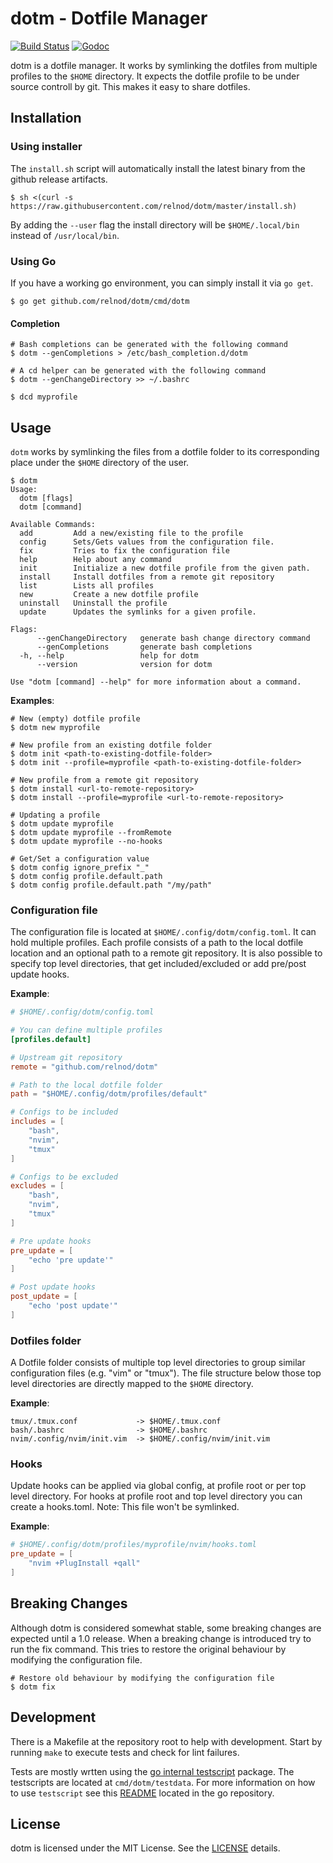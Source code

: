# dotm - Dotfile Manager

[![Build Status](https://travis-ci.org/relnod/dotm.svg?branch=master)](https://travis-ci.org/relnod/dotm)
[![Godoc](https://godoc.org/github.com/relnod/dotm?status.svg)](https://godoc.org/github.com/relnod/dotm)

dotm is a dotfile manager. It works by symlinking the dotfiles from multiple
profiles to the `$HOME` directory. It expects the dotfile profile to be under
source controll by git. This makes it easy to share dotfiles.

## Installation

### Using installer

The `install.sh` script will automatically install the latest binary from the
github release artifacts.

```shell
$ sh <(curl -s https://raw.githubusercontent.com/relnod/dotm/master/install.sh)
```

By adding the `--user` flag the install directory will be `$HOME/.local/bin`
instead of `/usr/local/bin`.

### Using Go

If you have a working go environment, you can simply install it via `go get`.

```shell
$ go get github.com/relnod/dotm/cmd/dotm
```

#### Completion

```shell
# Bash completions can be generated with the following command
$ dotm --genCompletions > /etc/bash_completion.d/dotm

# A cd helper can be generated with the following command
$ dotm --genChangeDirectory >> ~/.bashrc

$ dcd myprofile
```

## Usage

`dotm` works by symlinking the files from a dotfile folder to its
corresponding place under the `$HOME` directory of the user.

```shell
$ dotm
Usage:
  dotm [flags]
  dotm [command]

Available Commands:
  add         Add a new/existing file to the profile
  config      Sets/Gets values from the configuration file.
  fix         Tries to fix the configuration file
  help        Help about any command
  init        Initialize a new dotfile profile from the given path.
  install     Install dotfiles from a remote git repository
  list        Lists all profiles
  new         Create a new dotfile profile
  uninstall   Uninstall the profile
  update      Updates the symlinks for a given profile.

Flags:
      --genChangeDirectory   generate bash change directory command
      --genCompletions       generate bash completions
  -h, --help                 help for dotm
      --version              version for dotm

Use "dotm [command] --help" for more information about a command.
```

**Examples**:

```shell
# New (empty) dotfile profile
$ dotm new myprofile

# New profile from an existing dotfile folder
$ dotm init <path-to-existing-dotfile-folder>
$ dotm init --profile=myprofile <path-to-existing-dotfile-folder>

# New profile from a remote git repository
$ dotm install <url-to-remote-repository>
$ dotm install --profile=myprofile <url-to-remote-repository>

# Updating a profile
$ dotm update myprofile
$ dotm update myprofile --fromRemote
$ dotm update myprofile --no-hooks

# Get/Set a configuration value
$ dotm config ignore_prefix "_"
$ dotm config profile.default.path
$ dotm config profile.default.path "/my/path"
```

### Configuration file

The configuration file is located at `$HOME/.config/dotm/config.toml`. It can
hold multiple profiles. Each profile consists of a path to the local dotfile
location and an optional path to a remote git repository. It is also possible to
specify top level directories, that get included/excluded or add pre/post update
hooks.

**Example**:

```toml
# $HOME/.config/dotm/config.toml

# You can define multiple profiles
[profiles.default]

# Upstream git repository
remote = "github.com/relnod/dotm"

# Path to the local dotfile folder
path = "$HOME/.config/dotm/profiles/default"

# Configs to be included
includes = [
    "bash",
    "nvim",
    "tmux"
]

# Configs to be excluded
excludes = [
    "bash",
    "nvim",
    "tmux"
]

# Pre update hooks
pre_update = [
    "echo 'pre update'"
]

# Post update hooks
post_update = [
    "echo 'post update'"
]
```

### Dotfiles folder

A Dotfile folder consists of multiple top level directories to group similar
configuration files (e.g. "vim" or "tmux"). The file structure below those top
level directories are directly mapped to the `$HOME` directory.

**Example**:

```
tmux/.tmux.conf             -> $HOME/.tmux.conf
bash/.bashrc                -> $HOME/.bashrc
nvim/.config/nvim/init.vim  -> $HOME/.config/nvim/init.vim
```

### Hooks

Update hooks can be applied via global config, at profile root or per top level
directory. For hooks at profile root and top level directory you can create a
hooks.toml. Note: This file won't be symlinked.

**Example**:

```toml
# $HOME/.config/dotm/profiles/myprofile/nvim/hooks.toml
pre_update = [
    "nvim +PlugInstall +qall"
]
```

## Breaking Changes

Although dotm is considered somewhat stable, some breaking changes are expected
until a 1.0 release. When a breaking change is introduced try to run the fix
command. This tries to restore the original behaviour by modifying the
configuration file.

```shell
# Restore old behaviour by modifying the configuration file
$ dotm fix
```

## Development

There is a Makefile at the repository root to help with development. Start by
running `make` to execute tests and check for lint failures.

Tests are mostly wrtten using the [go internal testscript](https://github.com/rogpeppe/go-internal/tree/master/testscript)
package. The testscripts are located at `cmd/dotm/testdata`. For more
information on how to use `testscript` see this [README](https://github.com/golang/go/blob/master/src/cmd/go/testdata/script/README)
located in the go repository.

## License

dotm is licensed under the MIT License. See the [LICENSE](./LICENSE) details.
